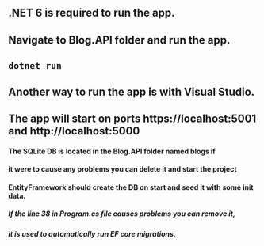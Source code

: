 ## .NET 6 is required to run the app.
## Navigate to Blog.API folder and run the app.
## `dotnet run`
## Another way to run the app is with Visual Studio.
## The app will start on ports https://localhost:5001 and http://localhost:5000
#### The SQLite DB is located in the Blog.API folder named blogs if 
#### it were to cause any problems you can delete it and start the project
#### EntityFramework should create the DB on start and seed it with some init data.
##### If the line 38 in Program.cs file causes problems you can remove it, 
##### it is used to automatically run EF core migrations.

